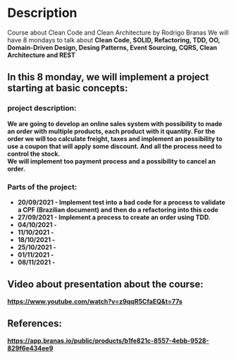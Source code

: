 # Description
Course about Clean Code and Clean Architecture by Rodrigo Branas
We will have 8 mondays to talk about <b>Clean Code, SOLID, Refactoring, TDD, OO, Domain-Driven Design, Desing Patterns, Event Sourcing, CQRS, Clean Architecture and REST<b>

## In this 8 monday, we will implement a project starting at basic concepts:
### project description:
We are going to develop an online sales system with possibility to made an order with multiple products, each product with it quantity. For the order we will too calculate freight, taxes and implement an possibility to use a coupon that will apply some discount. And all the process need to control the stock.  
We will implement too payment process and a possibility to cancel an order.  
### Parts of the project:
* 20/09/2021 - Implement test into a bad code for a process to validate a CPF (Brazilian document) and then do a refactoring into this code
* 27/09/2021 - Implement a process to create an order using TDD.
* 04/10/2021 - 
* 11/10/2021 - 
* 18/10/2021 - 
* 25/10/2021 - 
* 01/11/2021 - 
* 08/11/2021 - 

## Video about presentation about the course:
https://www.youtube.com/watch?v=z9qqR5CfaEQ&t=77s

## References:
https://app.branas.io/public/products/b1fe821c-8557-4ebb-9528-829f6e434ee9